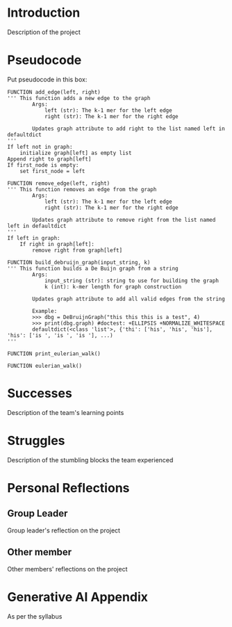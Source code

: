 # Introduction
Description of the project

# Pseudocode
Put pseudocode in this box:

```
FUNCTION add_edge(left, right)
''' This function adds a new edge to the graph
        Args:
            left (str): The k-1 mer for the left edge
            right (str): The k-1 mer for the right edge

        Updates graph attribute to add right to the list named left in defaultdict   
'''
If left not in graph:
    initialize graph[left] as empty list
Append right to graph[left]
If first_node is empty:
    set first_node = left
```
```
FUNCTION remove_edge(left, right)
''' This function removes an edge from the graph
        Args:
            left (str): The k-1 mer for the left edge
            right (str): The k-1 mer for the right edge

        Updates graph attribute to remove right from the list named left in defaultdict
'''
If left in graph:
    If right in graph[left]:
        remove right from graph[left]
```
```
FUNCTION build_debruijn_graph(input_string, k)
''' This function builds a De Buijn graph from a string
        Args:
            input_string (str): string to use for building the graph
            k (int): k-mer length for graph construction

        Updates graph attribute to add all valid edges from the string
        
        Example:
        >>> dbg = DeBruijnGraph("this this this is a test", 4)
        >>> print(dbg.graph) #doctest: +ELLIPSIS +NORMALIZE_WHITESPACE
        defaultdict(<class 'list'>, {'thi': ['his', 'his', 'his'], 'his': ['is ', 'is ', 'is '], ...)
'''
```
```
FUNCTION print_eulerian_walk()
```
```
FUNCTION eulerian_walk()
```

# Successes
Description of the team's learning points

# Struggles
Description of the stumbling blocks the team experienced

# Personal Reflections
## Group Leader
Group leader's reflection on the project

## Other member
Other members' reflections on the project

# Generative AI Appendix
As per the syllabus

